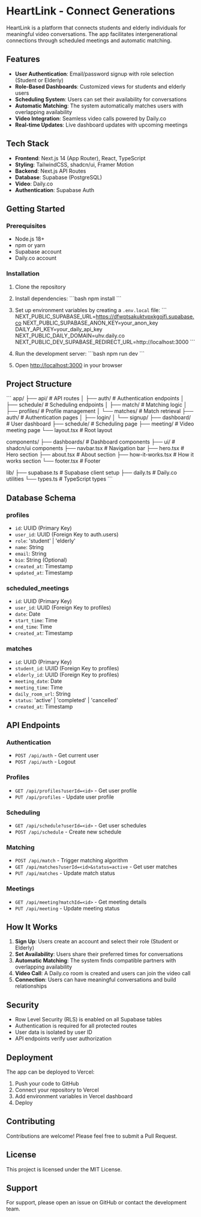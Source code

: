# HeartLink - Connect Generations

HeartLink is a platform that connects students and elderly individuals for meaningful video conversations. The app facilitates intergenerational connections through scheduled meetings and automatic matching.

## Features

- **User Authentication**: Email/password signup with role selection (Student or Elderly)
- **Role-Based Dashboards**: Customized views for students and elderly users
- **Scheduling System**: Users can set their availability for conversations
- **Automatic Matching**: The system automatically matches users with overlapping availability
- **Video Integration**: Seamless video calls powered by Daily.co
- **Real-time Updates**: Live dashboard updates with upcoming meetings

## Tech Stack

- **Frontend**: Next.js 14 (App Router), React, TypeScript
- **Styling**: TailwindCSS, shadcn/ui, Framer Motion
- **Backend**: Next.js API Routes
- **Database**: Supabase (PostgreSQL)
- **Video**: Daily.co
- **Authentication**: Supabase Auth

## Getting Started

### Prerequisites

- Node.js 18+
- npm or yarn
- Supabase account
- Daily.co account

### Installation

1. Clone the repository
2. Install dependencies:
   \`\`\`bash
   npm install
   \`\`\`

3. Set up environment variables by creating a `.env.local` file:
   \`\`\`
   NEXT_PUBLIC_SUPABASE_URL=https://dfwptsakuktvpxkgojfi.supabase.co
   NEXT_PUBLIC_SUPABASE_ANON_KEY=your_anon_key
   DAILY_API_KEY=your_daily_api_key
   NEXT_PUBLIC_DAILY_DOMAIN=uhv.daily.co
   NEXT_PUBLIC_DEV_SUPABASE_REDIRECT_URL=http://localhost:3000
   \`\`\`

4. Run the development server:
   \`\`\`bash
   npm run dev
   \`\`\`

5. Open [http://localhost:3000](http://localhost:3000) in your browser

## Project Structure

\`\`\`
app/
├── api/                    # API routes
│   ├── auth/              # Authentication endpoints
│   ├── schedule/          # Scheduling endpoints
│   ├── match/             # Matching logic
│   ├── profiles/          # Profile management
│   └── matches/           # Match retrieval
├── auth/                  # Authentication pages
│   ├── login/
│   └── signup/
├── dashboard/             # User dashboard
├── schedule/              # Scheduling page
├── meeting/               # Video meeting page
└── layout.tsx             # Root layout

components/
├── dashboards/            # Dashboard components
├── ui/                    # shadcn/ui components
├── navbar.tsx             # Navigation bar
├── hero.tsx               # Hero section
├── about.tsx              # About section
├── how-it-works.tsx       # How it works section
└── footer.tsx             # Footer

lib/
├── supabase.ts            # Supabase client setup
├── daily.ts               # Daily.co utilities
└── types.ts               # TypeScript types
\`\`\`

## Database Schema

### profiles
- `id`: UUID (Primary Key)
- `user_id`: UUID (Foreign Key to auth.users)
- `role`: 'student' | 'elderly'
- `name`: String
- `email`: String
- `bio`: String (Optional)
- `created_at`: Timestamp
- `updated_at`: Timestamp

### scheduled_meetings
- `id`: UUID (Primary Key)
- `user_id`: UUID (Foreign Key to profiles)
- `date`: Date
- `start_time`: Time
- `end_time`: Time
- `created_at`: Timestamp

### matches
- `id`: UUID (Primary Key)
- `student_id`: UUID (Foreign Key to profiles)
- `elderly_id`: UUID (Foreign Key to profiles)
- `meeting_date`: Date
- `meeting_time`: Time
- `daily_room_url`: String
- `status`: 'active' | 'completed' | 'cancelled'
- `created_at`: Timestamp

## API Endpoints

### Authentication
- `POST /api/auth` - Get current user
- `POST /api/auth` - Logout

### Profiles
- `GET /api/profiles?userId=<id>` - Get user profile
- `PUT /api/profiles` - Update user profile

### Scheduling
- `GET /api/schedule?userId=<id>` - Get user schedules
- `POST /api/schedule` - Create new schedule

### Matching
- `POST /api/match` - Trigger matching algorithm
- `GET /api/matches?userId=<id>&status=active` - Get user matches
- `PUT /api/matches` - Update match status

### Meetings
- `GET /api/meeting?matchId=<id>` - Get meeting details
- `PUT /api/meeting` - Update meeting status

## How It Works

1. **Sign Up**: Users create an account and select their role (Student or Elderly)
2. **Set Availability**: Users share their preferred times for conversations
3. **Automatic Matching**: The system finds compatible partners with overlapping availability
4. **Video Call**: A Daily.co room is created and users can join the video call
5. **Connection**: Users can have meaningful conversations and build relationships

## Security

- Row Level Security (RLS) is enabled on all Supabase tables
- Authentication is required for all protected routes
- User data is isolated by user ID
- API endpoints verify user authorization

## Deployment

The app can be deployed to Vercel:

1. Push your code to GitHub
2. Connect your repository to Vercel
3. Add environment variables in Vercel dashboard
4. Deploy

## Contributing

Contributions are welcome! Please feel free to submit a Pull Request.

## License

This project is licensed under the MIT License.

## Support

For support, please open an issue on GitHub or contact the development team.
